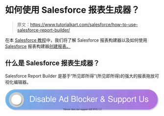 # 如何使用 Salesforce 报表生成器？

> 原文：<https://www.tutorialkart.com/salesforce/how-to-use-salesforce-report-builder/>

在本 [Salesforce 教程](https://www.tutorialkart.com/salesforce-tutorials/)中，我们将了解 Salesforce 报表构建器以及如何使用 [Salesforce](https://www.tutorialkart.com/salesforce/what-is-salesforce/) 报表构建器[创建报表。](https://www.tutorialkart.com/salesforce/salesforce-reports-dashboards-overview/)

## 什么是 Salesforce 报表生成器？

Salesforce Report Builder 是基于“所见即所得”(所见即所得)的强大的报表拖放可视化编辑器。

[![](img/925da31b32d6bc3827932f6c8afb11bb.png)](https://www.tutorialkart.com/)